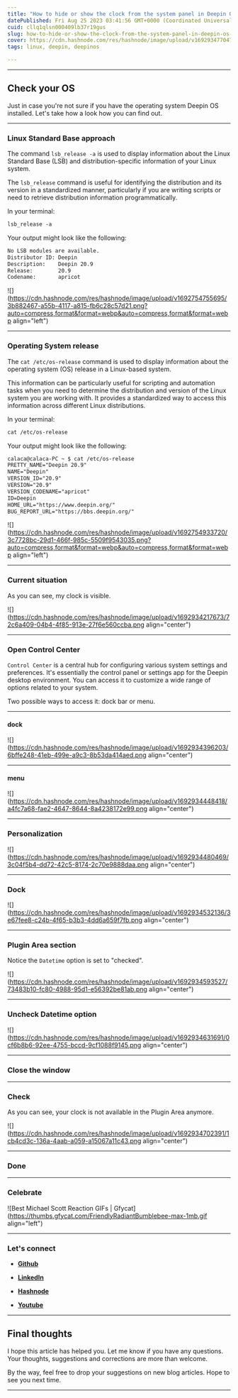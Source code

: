 ```yaml
---
title: "How to hide or show the clock from the system panel in Deepin OS 20.9?"
datePublished: Fri Aug 25 2023 03:41:56 GMT+0000 (Coordinated Universal Time)
cuid: cllq1qlsn000409lb37r19gus
slug: how-to-hide-or-show-the-clock-from-the-system-panel-in-deepin-os-209
cover: https://cdn.hashnode.com/res/hashnode/image/upload/v1692934770470/98ebacae-8cb9-4117-a58a-eb5f61dd5170.jpeg
tags: linux, deepin, deepinos

---
```


---

## **Check your OS**

Just in case you're not sure if you have the operating system Deepin OS installed. Let's take how a look how you can find out.

---

### Linux Standard Base approach

The command `lsb_release -a` is used to display information about the Linux Standard Base (LSB) and distribution-specific information of your Linux system.

The `lsb_release` command is useful for identifying the distribution and its version in a standardized manner, particularly if you are writing scripts or need to retrieve distribution information programmatically.

In your terminal:

```apache
lsb_release -a
```

Your output might look like the following:

```apache
No LSB modules are available.
Distributor ID: Deepin
Description:    Deepin 20.9
Release:        20.9
Codename:       apricot
```

![](https://cdn.hashnode.com/res/hashnode/image/upload/v1692754755695/3b882467-a55b-4117-a815-fb6c28c57d21.png?auto=compress,format&format=webp&auto=compress,format&format=webp align="left")

---

### Operating System release

The `cat /etc/os-release` command is used to display information about the operating system (OS) release in a Linux-based system.

This information can be particularly useful for scripting and automation tasks when you need to determine the distribution and version of the Linux system you are working with. It provides a standardized way to access this information across different Linux distributions.

In your terminal:

```apache
cat /etc/os-release
```

Your output might look like the following:

```apache
calaca@calaca-PC ~ $ cat /etc/os-release
PRETTY_NAME="Deepin 20.9"
NAME="Deepin"
VERSION_ID="20.9"
VERSION="20.9"
VERSION_CODENAME="apricot"
ID=Deepin
HOME_URL="https://www.deepin.org/"
BUG_REPORT_URL="https://bbs.deepin.org/"
```

![](https://cdn.hashnode.com/res/hashnode/image/upload/v1692754933720/3c7728bc-29d1-466f-985c-5509f9543035.png?auto=compress,format&format=webp&auto=compress,format&format=webp align="left")

---

### Current situation

As you can see, my clock is visible.

![](https://cdn.hashnode.com/res/hashnode/image/upload/v1692934217673/72c6a409-04b4-4f85-913e-27f6e560ccba.png align="center")

---

### Open Control Center

`Control Center` is a central hub for configuring various system settings and preferences. It's essentially the control panel or settings app for the Deepin desktop environment. You can access it to customize a wide range of options related to your system.

Two possible ways to access it: dock bar or menu.

---

#### dock

![](https://cdn.hashnode.com/res/hashnode/image/upload/v1692934396203/6bffe248-41eb-499e-a9c3-8b53da414aed.png align="center")

---

#### menu

![](https://cdn.hashnode.com/res/hashnode/image/upload/v1692934448418/a4fc7a68-fae2-4647-8644-8a4238172e99.png align="center")

---

### Personalization

![](https://cdn.hashnode.com/res/hashnode/image/upload/v1692934480469/3c04f5b4-dd72-42c5-8174-2c70e9888daa.png align="center")

---

### Dock

![](https://cdn.hashnode.com/res/hashnode/image/upload/v1692934532136/3e67fee8-c24b-4f65-b3b3-4dd6a659f7fb.png align="center")

---

### Plugin Area section

Notice the `Datetime` option is set to "checked".

![](https://cdn.hashnode.com/res/hashnode/image/upload/v1692934593527/73483b10-fc80-4988-95d1-e56392be81ab.png align="center")

---

### Uncheck Datetime option

![](https://cdn.hashnode.com/res/hashnode/image/upload/v1692934631691/0cf6b8b6-92ee-4755-bccd-9cf1088f9145.png align="center")

---

### Close the window

---

### Check

As you can see, your clock is not available in the Plugin Area anymore.

![](https://cdn.hashnode.com/res/hashnode/image/upload/v1692934702391/1cb4cd3c-136a-4aab-a059-a15067a11c43.png align="center")

---

### **Done**

---

### **Celebrate**

![Best Michael Scott Reaction GIFs | Gfycat](https://thumbs.gfycat.com/FriendlyRadiantBumblebee-max-1mb.gif align="left")

---

### **Let's connect**

* [**Github**](https://github.com/alexcalaca)
    
* [**LinkedIn**](https://linkedin.com/in/alexandrecalacaofficial)
    
* [**Hashnode**](https://hashnode.com/onboard?next=/@alexandrecalaca)
    
* [**Youtube**](https://www.youtube.com/@alexandrecalacaofficial)
    

---

## **Final thoughts**

I hope this article has helped you. Let me know if you have any questions. Your thoughts, suggestions and corrections are more than welcome.

By the way, feel free to drop your suggestions on new blog articles. Hope to see you next time.

---
